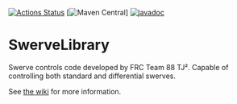 [![Actions Status](https://github.com/frc-88/SwerveLibrary/workflows/Java%20CI/badge.svg)](https://github.com/frc-88/SwerveLibrary/actions) [![Maven Central](https://maven-badges.herokuapp.com/maven-central/{io.github.frc-88}/{swerve}/badge.svg)] [![javadoc](https://javadoc.io/badge2/io.github.frc-88/swerve/javadoc.svg)](https://javadoc.io/doc/io.github.frc-88/swerve)


# SwerveLibrary
Swerve controls code developed by FRC Team 88 TJ². Capable of controlling both standard and differential swerves.

See [the wiki](https://github.com/frc-88/SwerveLibrary/wiki) for more information.
